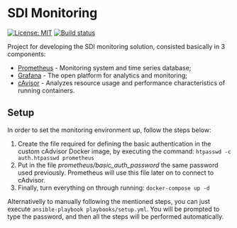 # SDI Monitoring

[![License: MIT](https://img.shields.io/badge/License-MIT-yellow.svg)](https://opensource.org/licenses/MIT) [![Build status](https://travis-ci.org/savvydatainsights/monitoring.svg?branch=master)](https://travis-ci.org/savvydatainsights/monitoring)

Project for developing the SDI monitoring solution, consisted basically in 3 components:

- [Prometheus](https://prometheus.io) - Monitoring system and time series database;
- [Grafana](https://grafana.com) - The open platform for analytics and monitoring;
- [cAvisor](https://github.com/google/cadvisor) - Analyzes resource usage and performance characteristics of running containers.

## Setup

In order to set the monitoring environment up, follow the steps below:

1. Create the file required for defining the basic authentication in the custom cAdvisor Docker image, by executing the command: `htpasswd -c auth.htpasswd prometheus`
2. Put in the file *prometheus/basic_auth_password* the same password used previously. Prometheus will use this file later on to connect to cAdvisor.
3. Finally, turn everything on through running: `docker-compose up -d`

Alternativelly to manually following the mentioned steps, you can just execute `ansible-playbook playbooks/setup.yml`. You will be prompted to type the password, and then all the steps will be performed automatically.
